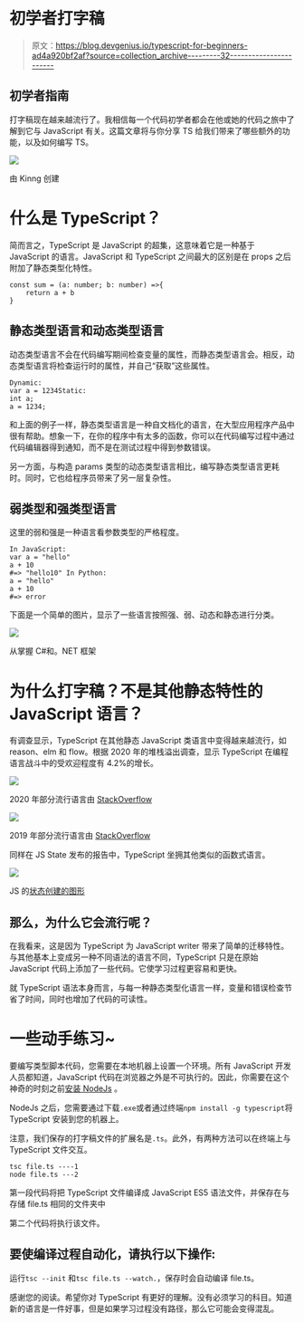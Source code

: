 # 初学者打字稿

> 原文：<https://blog.devgenius.io/typescript-for-beginners-ad4a920bf2af?source=collection_archive---------32----------------------->

## 初学者指南

打字稿现在越来越流行了。我相信每一个代码初学者都会在他或她的代码之旅中了解到它与 JavaScript 有关。这篇文章将与你分享 TS 给我们带来了哪些额外的功能，以及如何编写 TS。

![](img/a69a3b433c4016d17ee7ffa1aa7859a4.png)

由 Kinng 创建

# 什么是 TypeScript？

简而言之，TypeScript 是 JavaScript 的超集，这意味着它是一种基于 JavaScript 的语言。JavaScript 和 TypeScript 之间最大的区别是在 props 之后附加了静态类型化特性。

```
const sum = (a: number; b: number) =>{
    return a + b
}
```

## 静态类型语言和动态类型语言

动态类型语言不会在代码编写期间检查变量的属性，而静态类型语言会。相反，动态类型语言将检查运行时的属性，并自己“获取”这些属性。

```
Dynamic:
var a = 1234Static:
int a;
a = 1234;
```

和上面的例子一样，静态类型语言是一种自文档化的语言，在大型应用程序产品中很有帮助。想象一下，在你的程序中有太多的函数，你可以在代码编写过程中通过代码编辑器得到通知，而不是在测试过程中得到参数错误。

另一方面，与构造 params 类型的动态类型语言相比，编写静态类型语言更耗时。同时，它也给程序员带来了另一层复杂性。

## 弱类型和强类型语言

这里的弱和强是一种语言看参数类型的严格程度。

```
In JavaScript:
var a = "hello"
a + 10
#=> "hello10" In Python:
a = "hello"
a + 10
#=> error 
```

下面是一个简单的图片，显示了一些语言按照强、弱、动态和静态进行分类。

![](img/9acbc938311a11c78d83d7e2900a9582.png)

从掌握 C#和。NET 框架

# 为什么打字稿？不是其他静态特性的 JavaScript 语言？

有调查显示，TypeScript 在其他静态 JavaScript 类语言中变得越来越流行，如 reason、elm 和 flow。根据 2020 年的堆栈溢出调查，显示 TypeScript 在编程语言战斗中的受欢迎程度有 4.2%的增长。

![](img/1e8f570f313d35d2ee8584e5784f6442.png)

2020 年部分流行语言由 [StackOverflow](https://insights.stackoverflow.com/survey/2020#technology-programming-scripting-and-markup-languages-professional-developers)

![](img/8bb22c05f96f4e063a344167e5d96811.png)

2019 年部分流行语言由 [StackOverflow](https://insights.stackoverflow.com/survey/2019#technology)

同样在 JS State 发布的报告中，TypeScript 坐拥其他类似的函数式语言。

![](img/ed8bc5ae31b4638012288d65a858439e.png)

JS 的[状态创建的图形](https://2019.stateofjs.com/javascript-flavors/)

## 那么，为什么它会流行呢？

在我看来，这是因为 TypeScript 为 JavaScript writer 带来了简单的迁移特性。与其他基本上变成另一种不同语法的语言不同，TypeScript 只是在原始 JavaScript 代码上添加了一些代码。它使学习过程更容易和更快。

就 TypeScript 语法本身而言，与每一种静态类型化语言一样，变量和错误检查节省了时间，同时也增加了代码的可读性。

# 一些动手练习~

要编写类型脚本代码，您需要在本地机器上设置一个环境。所有 JavaScript 开发人员都知道，JavaScript 代码在浏览器之外是不可执行的。因此，你需要在这个神奇的时刻之前[安装 NodeJs](https://nodejs.org/en/) 。

NodeJs 之后，您需要通过下载`.exe`或者通过终端`npm install -g typescript`将 TypeScript 安装到您的机器上。

注意，我们保存的打字稿文件的扩展名是`.ts`。此外，有两种方法可以在终端上与 TypeScript 文件交互。

```
tsc file.ts ----1
node file.ts ---2
```

第一段代码将把 TypeScript 文件编译成 JavaScript ES5 语法文件，并保存在与存储 file.ts 相同的文件夹中

第二个代码将执行该文件。

## 要使编译过程自动化，请执行以下操作:

运行`tsc --init` 和`tsc file.ts --watch.`，保存时会自动编译 file.ts。

感谢您的阅读。希望你对 TypeScript 有更好的理解。没有必须学习的科目。知道新的语言是一件好事，但是如果学习过程没有路径，那么它可能会变得混乱。